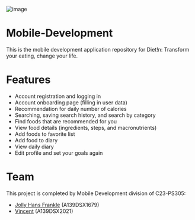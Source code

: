 ![image](https://github.com/Dietin/Mobile-Development/assets/64875622/6a04febc-9efb-47e0-b67a-4fb58e41a15d)

# Mobile-Development
This is the mobile development application repository for Diet!n: Transform your eating, change your life.

# Features
- Account registration and logging in
- Account onboarding page (filling in user data)
- Recommendation for daily number of calories
- Searching, saving search history, and search by category
- Find foods that are recommended for you
- View food details (ingredients, steps, and macronutrients)
- Add foods to favorite list
- Add food to diary
- View daily diary
- Edit profile and set your goals again

# Team
This project is completed by Mobile Development division of C23-PS305:
- [Jolly Hans Frankle](https://www.linkedin.com/in/jolly-frankle/) (A139DSX1679)
- [Vincent](https://www.linkedin.com/in/vincent-a19328225/) (A139DSX2021)
